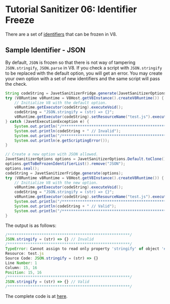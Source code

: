 # Tutorial Sanitizer 06: Identifier Freeze

There are a set of [identifiers](../features/identifier_freeze.md) that can be frozen in V8.

## Sample Identifier - JSON

By default, `JSON` is frozen so that there is not way of tampering `JSON.stringify`, `JSON.parse` in V8. If you check a script with `JSON.stringify` to be replaced with the default option, you will get an error. You may create your own option with a set of new identifiers and the same script will pass the check.

```java
String codeString = JavetSanitizerFridge.generate(JavetSanitizerOptions.Default);
try (V8Runtime v8Runtime = V8Host.getV8Instance().createV8Runtime()) {
    // Initialize V8 with the default option.
    v8Runtime.getExecutor(codeString).executeVoid();
    codeString = "JSON.stringify = (str) => {}";
    v8Runtime.getExecutor(codeString).setResourceName("test.js").executeVoid();
} catch (JavetExecutionException e) {
    System.out.println("/******************************************************/");
    System.out.println(codeString + " // Invalid");
    System.out.println("/******************************************************/");
    System.out.println(e.getScriptingError());
}

// Create a new option with JSON allowed.
JavetSanitizerOptions options = JavetSanitizerOptions.Default.toClone();
options.getToBeFrozenIdentifierList().remove("JSON");
options.seal();
codeString = JavetSanitizerFridge.generate(options);
try (V8Runtime v8Runtime = V8Host.getV8Instance().createV8Runtime()) {
    // Initialize V8 with the new option.
    v8Runtime.getExecutor(codeString).executeVoid();
    codeString = "JSON.stringify = (str) => {}";
    v8Runtime.getExecutor(codeString).setResourceName("test.js").executeVoid();
    System.out.println("/******************************************************/");
    System.out.println(codeString + " // Valid");
    System.out.println("/******************************************************/");
}
```

The output is as follows:

```js
/******************************************************/
JSON.stringify = (str) => {} // Invalid
/******************************************************/
TypeError: Cannot assign to read only property 'stringify' of object '#<Object>'
Resource: test.js
Source Code: JSON.stringify = (str) => {}
Line Number: 1
Column: 15, 16
Position: 15, 16
/******************************************************/
JSON.stringify = (str) => {} // Valid
/******************************************************/
```

The complete code is at [here](../../src/test/java/com/caoccao/javet/sanitizer/tutorials/TutorialSanitizer06IdentifierFreeze.java).
